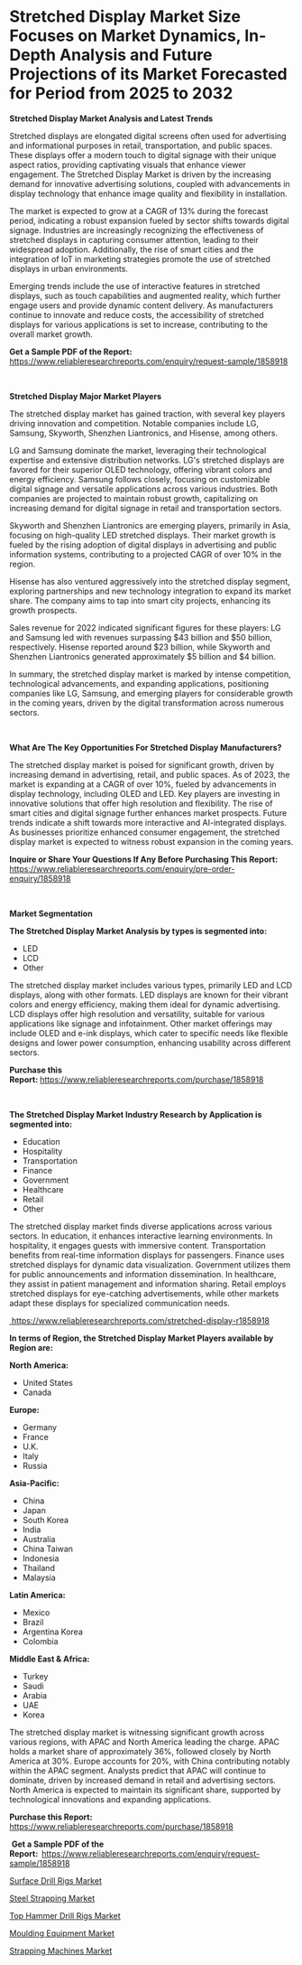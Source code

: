 <p><h1>Stretched Display Market Size Focuses on Market Dynamics, In-Depth Analysis and Future Projections of its Market Forecasted for Period from 2025 to 2032</h1></p><p><strong>Stretched Display Market Analysis and Latest Trends</strong></p>
<p><p>Stretched displays are elongated digital screens often used for advertising and informational purposes in retail, transportation, and public spaces. These displays offer a modern touch to digital signage with their unique aspect ratios, providing captivating visuals that enhance viewer engagement. The Stretched Display Market is driven by the increasing demand for innovative advertising solutions, coupled with advancements in display technology that enhance image quality and flexibility in installation.</p><p>The market is expected to grow at a CAGR of 13% during the forecast period, indicating a robust expansion fueled by sector shifts towards digital signage. Industries are increasingly recognizing the effectiveness of stretched displays in capturing consumer attention, leading to their widespread adoption. Additionally, the rise of smart cities and the integration of IoT in marketing strategies promote the use of stretched displays in urban environments.</p><p>Emerging trends include the use of interactive features in stretched displays, such as touch capabilities and augmented reality, which further engage users and provide dynamic content delivery. As manufacturers continue to innovate and reduce costs, the accessibility of stretched displays for various applications is set to increase, contributing to the overall market growth.</p></p>
<p><strong>Get a Sample PDF of the Report:&nbsp;</strong> <a href="https://www.reliableresearchreports.com/enquiry/request-sample/1858918?utm_campaign=83&utm_medium=2&utm_source=Github&utm_content=ia&utm_term=10042025&utm_id=stretched-display">https://www.reliableresearchreports.com/enquiry/request-sample/1858918</a></p>
<p>&nbsp;</p>
<p><strong>Stretched Display Major Market Players</strong></p>
<p><p>The stretched display market has gained traction, with several key players driving innovation and competition. Notable companies include LG, Samsung, Skyworth, Shenzhen Liantronics, and Hisense, among others.</p><p>LG and Samsung dominate the market, leveraging their technological expertise and extensive distribution networks. LG's stretched displays are favored for their superior OLED technology, offering vibrant colors and energy efficiency. Samsung follows closely, focusing on customizable digital signage and versatile applications across various industries. Both companies are projected to maintain robust growth, capitalizing on increasing demand for digital signage in retail and transportation sectors.</p><p>Skyworth and Shenzhen Liantronics are emerging players, primarily in Asia, focusing on high-quality LED stretched displays. Their market growth is fueled by the rising adoption of digital displays in advertising and public information systems, contributing to a projected CAGR of over 10% in the region.</p><p>Hisense has also ventured aggressively into the stretched display segment, exploring partnerships and new technology integration to expand its market share. The company aims to tap into smart city projects, enhancing its growth prospects.</p><p>Sales revenue for 2022 indicated significant figures for these players: LG and Samsung led with revenues surpassing $43 billion and $50 billion, respectively. Hisense reported around $23 billion, while Skyworth and Shenzhen Liantronics generated approximately $5 billion and $4 billion.</p><p>In summary, the stretched display market is marked by intense competition, technological advancements, and expanding applications, positioning companies like LG, Samsung, and emerging players for considerable growth in the coming years, driven by the digital transformation across numerous sectors.</p></p>
<p>&nbsp;</p>
<p><strong>What Are The Key Opportunities For Stretched Display Manufacturers?</strong></p>
<p><p>The stretched display market is poised for significant growth, driven by increasing demand in advertising, retail, and public spaces. As of 2023, the market is expanding at a CAGR of over 10%, fueled by advancements in display technology, including OLED and LED. Key players are investing in innovative solutions that offer high resolution and flexibility. The rise of smart cities and digital signage further enhances market prospects. Future trends indicate a shift towards more interactive and AI-integrated displays. As businesses prioritize enhanced consumer engagement, the stretched display market is expected to witness robust expansion in the coming years.</p></p>
<p><strong>Inquire or Share Your Questions If Any Before Purchasing This Report:</strong> <a href="https://www.reliableresearchreports.com/enquiry/pre-order-enquiry/1858918?utm_campaign=83&utm_medium=2&utm_source=Github&utm_content=ia&utm_term=10042025&utm_id=stretched-display">https://www.reliableresearchreports.com/enquiry/pre-order-enquiry/1858918</a></p>
<p>&nbsp;</p>
<p><strong>Market Segmentation</strong></p>
<p><strong>The Stretched Display Market Analysis by types is segmented into:</strong></p>
<p><ul><li>LED</li><li>LCD</li><li>Other</li></ul></p>
<p><p>The stretched display market includes various types, primarily LED and LCD displays, along with other formats. LED displays are known for their vibrant colors and energy efficiency, making them ideal for dynamic advertising. LCD displays offer high resolution and versatility, suitable for various applications like signage and infotainment. Other market offerings may include OLED and e-ink displays, which cater to specific needs like flexible designs and lower power consumption, enhancing usability across different sectors.</p></p>
<p><strong>Purchase this Report:&nbsp;</strong><a href="https://www.reliableresearchreports.com/purchase/1858918?utm_campaign=83&utm_medium=2&utm_source=Github&utm_content=ia&utm_term=10042025&utm_id=stretched-display">https://www.reliableresearchreports.com/purchase/1858918</a></p>
<p>&nbsp;</p>
<p><strong>The Stretched Display Market Industry Research by Application is segmented into:</strong></p>
<p><ul><li>Education</li><li>Hospitality</li><li>Transportation</li><li>Finance</li><li>Government</li><li>Healthcare</li><li>Retail</li><li>Other</li></ul></p>
<p><p>The stretched display market finds diverse applications across various sectors. In education, it enhances interactive learning environments. In hospitality, it engages guests with immersive content. Transportation benefits from real-time information displays for passengers. Finance uses stretched displays for dynamic data visualization. Government utilizes them for public announcements and information dissemination. In healthcare, they assist in patient management and information sharing. Retail employs stretched displays for eye-catching advertisements, while other markets adapt these displays for specialized communication needs.</p></p>
<p><a href="https://www.reliableresearchreports.com/stretched-display-r1858918?utm_campaign=83&utm_medium=2&utm_source=Github&utm_content=ia&utm_term=10042025&utm_id=stretched-display">&nbsp;https://www.reliableresearchreports.com/stretched-display-r1858918</a></p>
<p><strong>In terms of Region, the Stretched Display Market Players available by Region are:</strong></p>
<p>
    <p> <strong> North America: </strong>
        <ul>
            <li>United States</li>
            <li>Canada</li>
        </ul>
        </p> 
    <p> <strong> Europe: </strong>
        <ul>
            <li>Germany</li>
            <li>France</li>
            <li>U.K.</li>
            <li>Italy</li>
            <li>Russia</li>
        </ul>
        </p> 
    <p> <strong> Asia-Pacific: </strong>
        <ul>
            <li>China</li>
            <li>Japan</li>
            <li>South Korea</li>
            <li>India</li>
            <li>Australia</li>
            <li>China Taiwan</li>
            <li>Indonesia</li>
            <li>Thailand</li>
            <li>Malaysia</li>
        </ul>
        </p> 
    <p> <strong> Latin America: </strong>
        <ul>
            <li>Mexico</li>
            <li>Brazil</li>
            <li>Argentina Korea</li>
            <li>Colombia</li>
        </ul>
        </p> 
    <p> <strong> Middle East & Africa: </strong>
        <ul>
            <li>Turkey</li>
            <li>Saudi</li>
            <li>Arabia</li>
            <li>UAE</li>
            <li>Korea</li>
        </ul>
    </p>
    </p>
<p><p>The stretched display market is witnessing significant growth across various regions, with APAC and North America leading the charge. APAC holds a market share of approximately 36%, followed closely by North America at 30%. Europe accounts for 20%, with China contributing notably within the APAC segment. Analysts predict that APAC will continue to dominate, driven by increased demand in retail and advertising sectors. North America is expected to maintain its significant share, supported by technological innovations and expanding applications.</p></p>
<p><strong>Purchase this Report: </strong><a href="https://www.reliableresearchreports.com/purchase/1858918?utm_campaign=83&utm_medium=2&utm_source=Github&utm_content=ia&utm_term=10042025&utm_id=stretched-display">https://www.reliableresearchreports.com/purchase/1858918</a></p>
<p>&nbsp;<strong>Get a Sample PDF of the Report:&nbsp;&nbsp;</strong><a href="https://www.reliableresearchreports.com/enquiry/request-sample/1858918?utm_campaign=83&utm_medium=2&utm_source=Github&utm_content=ia&utm_term=10042025&utm_id=stretched-display">https://www.reliableresearchreports.com/enquiry/request-sample/1858918</a></p>
<p><strong></strong></p>
<p><p><a href="https://github.com/rjaibiagha/Market-Research-Report-List-1/blob/main/surface-drill-rigs-market.md?utm_campaign=83&utm_medium=2&utm_source=Github&utm_content=ia&utm_term=10042025&utm_id=stretched-display">Surface Drill Rigs Market</a></p><p><a href="https://github.com/debowflaggqw/Market-Research-Report-List-1/blob/main/steel-strapping-market.md?utm_campaign=83&utm_medium=2&utm_source=Github&utm_content=ia&utm_term=10042025&utm_id=stretched-display">Steel Strapping Market</a></p><p><a href="https://github.com/rumaskdallys2/Market-Research-Report-List-1/blob/main/top-hammer-drill-rigs-market.md?utm_campaign=83&utm_medium=2&utm_source=Github&utm_content=ia&utm_term=10042025&utm_id=stretched-display">Top Hammer Drill Rigs Market</a></p><p><a href="https://github.com/weisonmanych/Market-Research-Report-List-1/blob/main/moulding-equipment-market.md?utm_campaign=83&utm_medium=2&utm_source=Github&utm_content=ia&utm_term=10042025&utm_id=stretched-display">Moulding Equipment Market</a></p><p><a href="https://github.com/eymermanda0p/Market-Research-Report-List-1/blob/main/strapping-machines-market.md?utm_campaign=83&utm_medium=2&utm_source=Github&utm_content=ia&utm_term=10042025&utm_id=stretched-display">Strapping Machines Market</a></p></p>